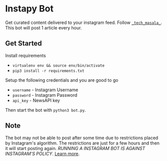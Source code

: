 # Instapy Bot
Get curated content delivered to your instagram feed. Follow [`_tech_masala_`](https://www.instagram.com/_tech_masala_/).
This bot will post 1 article every hour. 
## Get Started
Install requirements
- `virtualenv env && source env/bin/activate`
- `pip3 install -r requirements.txt`

Setup the following credentials and you are good to go
- `username` - Instagram Username
- `password` - Instagram Password
- `api_key` - NewsAPI key

Then start the bot with `python3 bot.py`.

## Note
The bot may not be able to post after some time due to restrictions placed by Instagram's algorithm. The restrictions are just for a few hours and then it will start posting again. _RUNNING A INSTAGRAM BOT IS AGAINST INSTAGRAM'S POLICY_. [Learn more](https://developers.facebook.com/terms#compliancereviewrightsandsuspensionandterminationoftheseterms).
